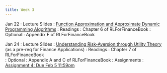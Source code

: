 ```yaml
---
title: Week 3
---
```



Jan 22
: Lecture Slides
  : [Function Approximation and Approximate Dynamic Programming Algorithms](https://github.com/coverdrive/technical-documents/blob/master/finance/cme241/Tour-ADP.pdf)
: Readings
  : Chapter 6 of RLForFinanceBook
: Optional
  : Appendix F of RLForFinanceBook

Jan 24
: Lecture Slides
  : [Understanding Risk-Aversion through Utility Theory](https://github.com/coverdrive/technical-documents/blob/master/finance/cme241/Tour-UtilityTheory.pdf) (as a pre-req for Finance Applications)
: Readings
  : Chapter 7 of RLForFinanceBook	
: Optional
  : Appendix A and C of RLForFinanceBook
: Assignments
  : [Assignment 4: Due Feb 5 11:59pm](https://github.com/coverdrive/technical-documents/blob/master/finance/cme241/assignments/Winter2024/assignment4.ipynb)

